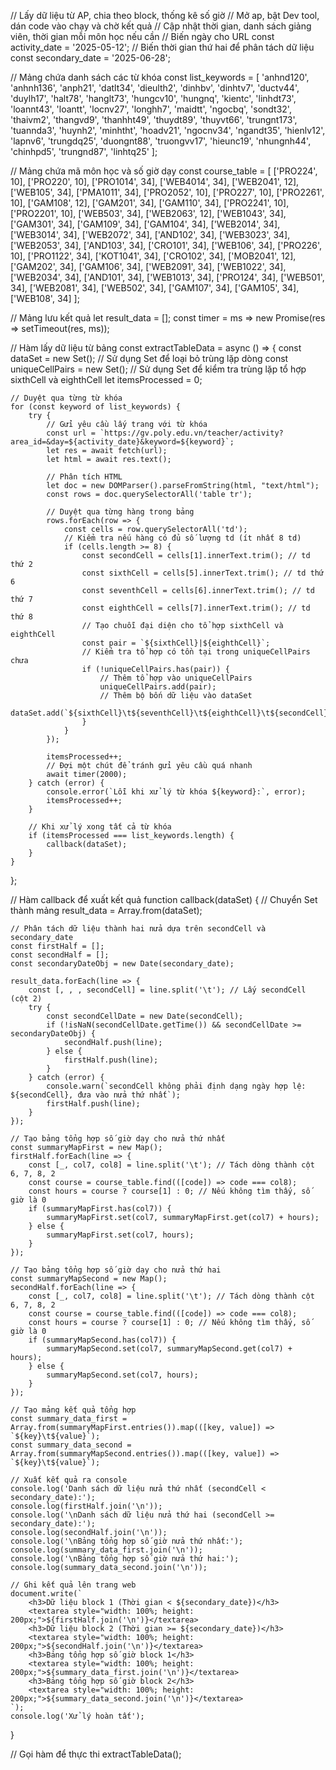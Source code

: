 // Lấy dữ liệu từ AP, chia theo block, thống kê số giờ
// Mở ap, bật Dev tool, dán code vào chạy và chờ kết quả
// Cập nhật thời gian, danh sách giảng viên, thời gian mỗi môn học nếu cần
// Biến ngày cho URL
const activity_date = '2025-05-12';
// Biến thời gian thứ hai để phân tách dữ liệu
const secondary_date = '2025-06-28';

// Mảng chứa danh sách các từ khóa
const list_keywords = [
    'anhnd120', 'anhnh136', 'anph21', 'datlt34', 'dieulth2', 'dinhbv', 'dinhtv7',
    'ductv44', 'duylh17', 'halt78', 'hanglt73', 'hungcv10', 'hungnq', 'kientc',
    'linhdt73', 'loannt43', 'loantt', 'locnv27', 'longhh7', 'maidtt', 'ngocbq',
    'sondt32', 'thaivm2', 'thangvd9', 'thanhht49', 'thuydt89', 'thuyvt66',
    'trungnt173', 'tuannda3', 'huynh2', 'minhtht', 'hoadv21', 'ngocnv34',
    'ngandt35', 'hienlv12', 'lapnv6', 'trungdq25', 'duongnt88', 'truongvv17',
    'hieunc19', 'nhungnh44', 'chinhpd5', 'trungnd87', 'linhtq25'
];

// Mảng chứa mã môn học và số giờ dạy
const course_table = [
    ['PRO224', 10], ['PRO220', 10], ['PRO1014', 34], ['WEB4014', 34], ['WEB2041', 12],
    ['WEB105', 34], ['PMA1011', 34], ['PRO2052', 10], ['PRO227', 10], ['PRO2261', 10],
    ['GAM108', 12], ['GAM201', 34], ['GAM110', 34], ['PRO2241', 10], ['PRO2201', 10],
    ['WEB503', 34], ['WEB2063', 12], ['WEB1043', 34], ['GAM301', 34], ['GAM109', 34],
    ['GAM104', 34], ['WEB2014', 34], ['WEB3014', 34], ['WEB2072', 34], ['AND102', 34],
    ['WEB3023', 34], ['WEB2053', 34], ['AND103', 34], ['CRO101', 34], ['WEB106', 34],
    ['PRO226', 10], ['PRO1122', 34], ['KOT1041', 34], ['CRO102', 34], ['MOB2041', 12],
    ['GAM202', 34], ['GAM106', 34], ['WEB2091', 34], ['WEB1022', 34], ['WEB2034', 34],
    ['AND101', 34], ['WEB1013', 34], ['PRO124', 34], ['WEB501', 34], ['WEB2081', 34],
    ['WEB502', 34], ['GAM107', 34], ['GAM105', 34], ['WEB108', 34]
];

// Mảng lưu kết quả
let result_data = [];
const timer = ms => new Promise(res => setTimeout(res, ms));

// Hàm lấy dữ liệu từ bảng
const extractTableData = async () => {
    const dataSet = new Set(); // Sử dụng Set để loại bỏ trùng lặp dòng
    const uniqueCellPairs = new Set(); // Sử dụng Set để kiểm tra trùng lặp tổ hợp sixthCell và eighthCell
    let itemsProcessed = 0;

    // Duyệt qua từng từ khóa
    for (const keyword of list_keywords) {
        try {
            // Gửi yêu cầu lấy trang với từ khóa
            const url = `https://gv.poly.edu.vn/teacher/activity?area_id=&day=${activity_date}&keyword=${keyword}`;
            let res = await fetch(url);
            let html = await res.text();

            // Phân tích HTML
            let doc = new DOMParser().parseFromString(html, "text/html");
            const rows = doc.querySelectorAll('table tr');

            // Duyệt qua từng hàng trong bảng
            rows.forEach(row => {
                const cells = row.querySelectorAll('td');
                // Kiểm tra nếu hàng có đủ số lượng td (ít nhất 8 td)
                if (cells.length >= 8) {
                    const secondCell = cells[1].innerText.trim(); // td thứ 2
                    const sixthCell = cells[5].innerText.trim(); // td thứ 6
                    const seventhCell = cells[6].innerText.trim(); // td thứ 7
                    const eighthCell = cells[7].innerText.trim(); // td thứ 8
                    // Tạo chuỗi đại diện cho tổ hợp sixthCell và eighthCell
                    const pair = `${sixthCell}|${eighthCell}`;
                    // Kiểm tra tổ hợp có tồn tại trong uniqueCellPairs chưa
                    if (!uniqueCellPairs.has(pair)) {
                        // Thêm tổ hợp vào uniqueCellPairs
                        uniqueCellPairs.add(pair);
                        // Thêm bộ bốn dữ liệu vào dataSet
                        dataSet.add(`${sixthCell}\t${seventhCell}\t${eighthCell}\t${secondCell}`);
                    }
                }
            });

            itemsProcessed++;
            // Đợi một chút để tránh gửi yêu cầu quá nhanh
            await timer(2000);
        } catch (error) {
            console.error(`Lỗi khi xử lý từ khóa ${keyword}:`, error);
            itemsProcessed++;
        }

        // Khi xử lý xong tất cả từ khóa
        if (itemsProcessed === list_keywords.length) {
            callback(dataSet);
        }
    }
};

// Hàm callback để xuất kết quả
function callback(dataSet) {
    // Chuyển Set thành mảng
    result_data = Array.from(dataSet);

    // Phân tách dữ liệu thành hai nửa dựa trên secondCell và secondary_date
    const firstHalf = [];
    const secondHalf = [];
    const secondaryDateObj = new Date(secondary_date);

    result_data.forEach(line => {
        const [, , , secondCell] = line.split('\t'); // Lấy secondCell (cột 2)
        try {
            const secondCellDate = new Date(secondCell);
            if (!isNaN(secondCellDate.getTime()) && secondCellDate >= secondaryDateObj) {
                secondHalf.push(line);
            } else {
                firstHalf.push(line);
            }
        } catch (error) {
            console.warn(`secondCell không phải định dạng ngày hợp lệ: ${secondCell}, đưa vào nửa thứ nhất`);
            firstHalf.push(line);
        }
    });

    // Tạo bảng tổng hợp số giờ dạy cho nửa thứ nhất
    const summaryMapFirst = new Map();
    firstHalf.forEach(line => {
        const [_, col7, col8] = line.split('\t'); // Tách dòng thành cột 6, 7, 8, 2
        const course = course_table.find(([code]) => code === col8);
        const hours = course ? course[1] : 0; // Nếu không tìm thấy, số giờ là 0
        if (summaryMapFirst.has(col7)) {
            summaryMapFirst.set(col7, summaryMapFirst.get(col7) + hours);
        } else {
            summaryMapFirst.set(col7, hours);
        }
    });

    // Tạo bảng tổng hợp số giờ dạy cho nửa thứ hai
    const summaryMapSecond = new Map();
    secondHalf.forEach(line => {
        const [_, col7, col8] = line.split('\t'); // Tách dòng thành cột 6, 7, 8, 2
        const course = course_table.find(([code]) => code === col8);
        const hours = course ? course[1] : 0; // Nếu không tìm thấy, số giờ là 0
        if (summaryMapSecond.has(col7)) {
            summaryMapSecond.set(col7, summaryMapSecond.get(col7) + hours);
        } else {
            summaryMapSecond.set(col7, hours);
        }
    });

    // Tạo mảng kết quả tổng hợp
    const summary_data_first = Array.from(summaryMapFirst.entries()).map(([key, value]) => `${key}\t${value}`);
    const summary_data_second = Array.from(summaryMapSecond.entries()).map(([key, value]) => `${key}\t${value}`);

    // Xuất kết quả ra console
    console.log('Danh sách dữ liệu nửa thứ nhất (secondCell < secondary_date):');
    console.log(firstHalf.join('\n'));
    console.log('\nDanh sách dữ liệu nửa thứ hai (secondCell >= secondary_date):');
    console.log(secondHalf.join('\n'));
    console.log('\nBảng tổng hợp số giờ nửa thứ nhất:');
    console.log(summary_data_first.join('\n'));
    console.log('\nBảng tổng hợp số giờ nửa thứ hai:');
    console.log(summary_data_second.join('\n'));

    // Ghi kết quả lên trang web
    document.write(`
        <h3>Dữ liệu block 1 (Thời gian < ${secondary_date})</h3>
        <textarea style="width: 100%; height: 200px;">${firstHalf.join('\n')}</textarea>
        <h3>Dữ liệu block 2 (Thời gian >= ${secondary_date})</h3>
        <textarea style="width: 100%; height: 200px;">${secondHalf.join('\n')}</textarea>
        <h3>Bảng tổng hợp số giờ block 1</h3>
        <textarea style="width: 100%; height: 200px;">${summary_data_first.join('\n')}</textarea>
        <h3>Bảng tổng hợp số giờ block 2</h3>
        <textarea style="width: 100%; height: 200px;">${summary_data_second.join('\n')}</textarea>
    `);
    console.log('Xử lý hoàn tất');
}

// Gọi hàm để thực thi
extractTableData();